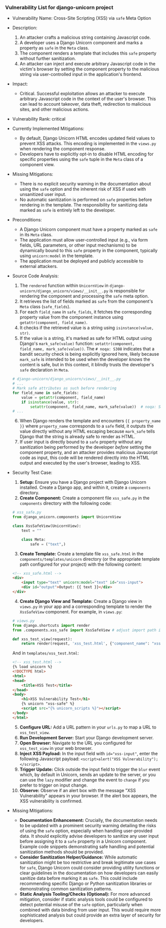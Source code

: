 ### Vulnerability List for django-unicorn project

* Vulnerability Name: Cross-Site Scripting (XSS) via `safe` Meta Option

* Description:
    1. An attacker crafts a malicious string containing Javascript code.
    2. A developer uses a Django Unicorn component and marks a property as `safe` in the `Meta` class.
    3. The component renders a template that includes this `safe` property without further sanitization.
    4. An attacker can inject and execute arbitrary Javascript code in the victim's browser by setting the component property to the malicious string via user-controlled input in the application's frontend.

* Impact:
    - Critical. Successful exploitation allows an attacker to execute arbitrary Javascript code in the context of the user's browser. This can lead to account takeover, data theft, redirection to malicious sites, and other malicious actions.

* Vulnerability Rank: critical

* Currently Implemented Mitigations:
    - By default, Django Unicorn HTML encodes updated field values to prevent XSS attacks. This encoding is implemented in the `views.py` when rendering the component response.
    - Developers have to explicitly opt-in to disable HTML encoding for specific properties using the `safe` tuple in the `Meta` class of a component view.

* Missing Mitigations:
    - There is no explicit security warning in the documentation about using the `safe` option and the inherent risk of XSS if used with unsanitized user input.
    - No automatic sanitization is performed on `safe` properties before rendering in the template. The responsibility for sanitizing data marked as `safe` is entirely left to the developer.

* Preconditions:
    - A Django Unicorn component must have a property marked as `safe` in its `Meta` class.
    - The application must allow user-controlled input (e.g., via form fields, URL parameters, or other input mechanisms) to be dynamically bound to this `safe` property in the component, typically using `unicorn:model` in the template.
    - The application must be deployed and publicly accessible to external attackers.

* Source Code Analysis:
    1. The `rendered` function within `UnicornView` in `django-unicorn/django_unicorn/views/__init__.py` is responsible for rendering the component and processing the `safe` meta option.
    2. It retrieves the list of fields marked as `safe` from the component's `Meta` class (`safe_fields`).
    3. For each `field_name` in `safe_fields`, it fetches the corresponding property value from the component instance using `getattr(component, field_name)`.
    4. It checks if the retrieved value is a string using `isinstance(value, str)`.
    5. If the value is a string, it's marked as safe for HTML output using Django's `mark_safe(value)` function: `setattr(component, field_name, mark_safe(value))`. The `# noqa: S308` indicates that a bandit security check is being explicitly ignored here, likely because `mark_safe` is intended to be used when the developer *knows* the content is safe, but in this context, it blindly trusts the developer's `safe` declaration in `Meta`.
    ```python
    # django-unicorn/django_unicorn/views/__init__.py
    # ...
    # Mark safe attributes as such before rendering
    for field_name in safe_fields:
        value = getattr(component, field_name)
        if isinstance(value, str):
            setattr(component, field_name, mark_safe(value))  # noqa: S308
    # ...
    ```
    6. When Django renders the template and encounters `{{ property_name }}` where `property_name` corresponds to a `safe` field, it outputs the value directly without any HTML escaping because `mark_safe` tells Django that the string is already safe to render as HTML.
    7. If user input is directly bound to a `safe` property without any sanitization being performed by the developer *before* setting the component property, and an attacker provides malicious Javascript code as input, this code will be rendered directly into the HTML output and executed by the user's browser, leading to XSS.

* Security Test Case:
    1. **Setup:** Ensure you have a Django project with Django Unicorn installed. Create a Django app, and within it, create a `components` directory.
    2. **Create Component:** Create a component file `xss_safe.py` in the `components` directory with the following code:
    ```python
    # xss_safe.py
    from django_unicorn.components import UnicornView

    class XssSafeView(UnicornView):
        text = ""

        class Meta:
            safe = ("text",)
    ```
    3. **Create Template:** Create a template file `xss_safe.html` in the `components/templates/unicorn` directory (or the appropriate template path configured for your project) with the following content:
    ```html
    <!-- xss_safe.html -->
    <div>
        <input type="text" unicorn:model="text" id="xss-input">
        <div id="output">Output: {{ text }}</div>
    </div>
    ```
    4. **Create Django View and Template:** Create a Django view in `views.py` in your app and a corresponding template to render the `XssSafeView` component.  For example, in `views.py`:
    ```python
    # views.py
    from django.shortcuts import render
    from .components.xss_safe import XssSafeView # adjust import path if needed

    def xss_test_view(request):
        return render(request, 'xss_test.html', {"component_name": "xss-safe"}) # component name matches component class name, lowercased and hyphenated
    ```
    And in `templates/xss_test.html`:
    ```html
    <!-- xss_test.html -->
    {% load unicorn %}
    <!DOCTYPE html>
    <html>
    <head>
        <title>XSS Test</title>
    </head>
    <body>
        <h1>XSS Vulnerability Test</h1>
        {% unicorn "xss-safe" %}
        <script src="{% unicorn_scripts %}"></script>
    </body>
    </html>
    ```
    5. **Configure URL:** Add a URL pattern in your `urls.py` to map a URL to `xss_test_view`.
    6. **Run Development Server:** Start your Django development server.
    7. **Open Browser:** Navigate to the URL you configured for `xss_test_view` in your web browser.
    8. **Inject XSS Payload:** In the input field with `id="xss-input"`, enter the following Javascript payload: `<script>alert("XSS Vulnerability");</script>`.
    9. **Trigger Update:** Click outside the input field to trigger the `blur` event which, by default in Unicorn, sends an update to the server, or you can use the `lazy` modifier and change the event to `change` if you prefer to trigger on input change.
    10. **Observe:** Observe if an alert box with the message "XSS Vulnerability" appears in your browser. If the alert box appears, the XSS vulnerability is confirmed.

* Missing Mitigations:
    - **Documentation Enhancement:**  Crucially, the documentation needs to be updated with a prominent security warning detailing the risks of using the `safe` option, especially when handling user-provided data. It should explicitly advise developers to sanitize any user input before assigning it to a `safe` property in a Unicorn component. Example code snippets demonstrating safe handling and potential sanitization methods should be provided.
    - **Consider Sanitization Helper/Guidance:** While automatic sanitization might be too restrictive and break legitimate use cases for `safe`, Django Unicorn could consider providing utility functions or clear guidelines in the documentation on how developers can easily sanitize data before marking it as `safe`. This could include recommending specific Django or Python sanitization libraries or demonstrating common sanitization patterns.
    - **Static Analysis Tooling/Checks (Optional):**  For more advanced mitigation, consider if static analysis tools could be configured to detect potential misuse of the `safe` option, particularly when combined with data binding from user input. This would require more sophisticated analysis but could provide an extra layer of security for developers.
